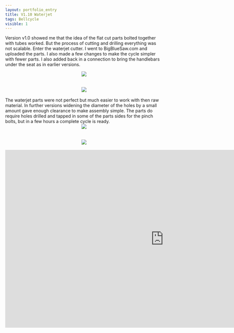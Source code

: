 ```yaml
---
layout: portfolio_entry
title: V1.10 Waterjet
tags: Bellcycle
visible: 1
---
```

Version v1.0 showed me that the idea of the flat cut parts bolted together with tubes worked. But the process of cutting and drilling everything was not scalable. Enter the waterjet cutter. I went to BigBlueSaw.com and uploaded the parts. I also made a few changes to make the cycle simpler with fewer parts. I also added back in a connection to bring the handlebars under the seat as in earlier versions.
<br>
<div style="text-align:center"><img src ="../../img/bellcycleblog/post10/page1.jpeg" /></div>
<br>
<br>
<div style="text-align:center"><img src ="../../img/bellcycleblog/post10/page2.jpeg" /></div>
<br>
The waterjet parts were not perfect but much easier to work with then raw material. In further versions widening the diameter of the holes by a small amount gave enough clearance to make assembly simple. The parts do require holes drilled and tapped in some of the parts sides for the pinch bolts, but in a few hours a complete cycle is ready. 
<br>
<div style="text-align:center"><img src ="../../img/bellcycleblog/post10/page3.jpeg" /></div>
<br>
<br>
<div style="text-align:center"><img src ="../../img/bellcycleblog/post10/page4.jpeg" /></div>
<br>

<iframe width="1012" height="569" src="https://www.youtube.com/embed/reOq94DTZaU" frameborder="0" allow="accelerometer; autoplay; encrypted-media; gyroscope; picture-in-picture" allowfullscreen></iframe>
